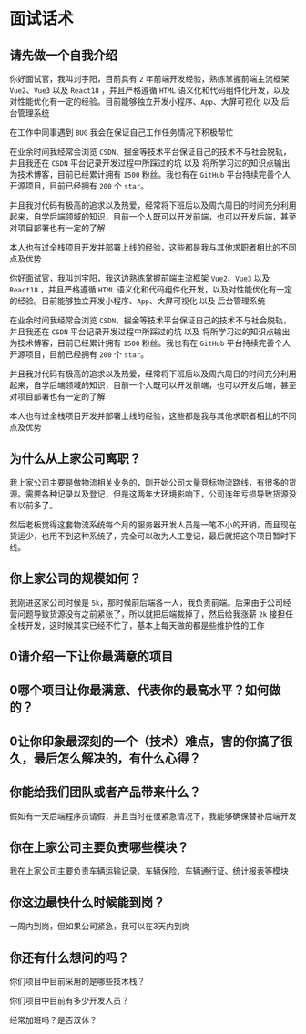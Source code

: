 # 面试话术

## 请先做一个自我介绍

你好面试官，我叫刘宇阳，目前具有 `2` 年前端开发经验，熟练掌握前端主流框架 `Vue2`、`Vue3` 以及 `React18` ，并且严格遵循 `HTML` 语义化和代码组件化开发，以及对性能优化有一定的经验。目前能够独立开发小程序、`App`、大屏可视化 以及 后台管理系统

在工作中同事遇到 `BUG` 我会在保证自己工作任务情况下积极帮忙

在业余时间我经常会浏览 `CSDN`、掘金等技术平台保证自己的技术不与社会脱轨，并且我还在 `CSDN` 平台记录开发过程中所踩过的坑 以及 将所学习过的知识点输出为技术博客，目前已经累计拥有 `1500` 粉丝。我也有在 `GitHub` 平台持续完善个人开源项目，目前已经拥有 `200` 个 `star`。

并且我对代码有极高的追求以及热爱，经常将下班后以及周六周日的时间充分利用起来，自学后端领域的知识，目前一个人既可以开发前端，也可以开发后端，甚至对项目部署也有一定的了解

本人也有过全栈项目开发并部署上线的经验，这些都是我与其他求职者相比的不同点及优势



你好面试官，我叫刘宇阳，我这边熟练掌握前端主流框架 `Vue2`、`Vue3` 以及 `React18` ，并且严格遵循 `HTML` 语义化和代码组件化开发，以及对性能优化有一定的经验。目前能够独立开发小程序、`App`、大屏可视化 以及 后台管理系统

在业余时间我经常会浏览 `CSDN`、掘金等技术平台保证自己的技术不与社会脱轨，并且我还在 `CSDN` 平台记录开发过程中所踩过的坑 以及 将所学习过的知识点输出为技术博客，目前已经累计拥有 `1500` 粉丝。我也有在 `GitHub` 平台持续完善个人开源项目，目前已经拥有 `200` 个 `star`。

并且我对代码有极高的追求以及热爱，经常将下班后以及周六周日的时间充分利用起来，自学后端领域的知识，目前一个人既可以开发前端，也可以开发后端，甚至对项目部署也有一定的了解

本人也有过全栈项目开发并部署上线的经验，这些都是我与其他求职者相比的不同点及优势



## 为什么从上家公司离职？

我上家公司主要是做物流相关业务的，刚开始公司大量竞标物流路线，有很多的货源。需要各种记录以及登记，但是这两年大环境影响下，公司连年亏损导致货源没有以前多了。

然后老板觉得这套物流系统每个月的服务器开发人员是一笔不小的开销，而且现在货运少，也用不到这种系统了，完全可以改为人工登记，最后就把这个项目暂时下线。



## 你上家公司的规模如何？

我刚进这家公司时候是 `5k`，那时候前后端各一人，我负责前端。后来由于公司经营问题导致货源没有之前紧张了，所以就把后端裁掉了，然后给我涨薪 `2k` 接担任全栈开发，这时候其实已经不忙了，基本上每天做的都是些维护性的工作



## 0请介绍一下让你最满意的项目

## 0哪个项目让你最满意、代表你的最高水平？如何做的？

## 0让你印象最深刻的一个（技术）难点，害的你搞了很久，最后怎么解决的，有什么心得？



## 你能给我们团队或者产品带来什么？

假如有一天后端程序员请假，并且当时在很紧急情况下，我能够确保替补后端开发



## 你在上家公司主要负责哪些模块？

我在上家公司主要负责车辆运输记录、车辆保险、车辆通行证、统计报表等模块



## 你这边最快什么时候能到岗？

一周内到岗，但如果公司紧急，我可以在3天内到岗



## 你还有什么想问的吗？

你们项目中目前采用的是哪些技术栈？

你们项目中目前有多少开发人员？

经常加班吗？是否双休？
